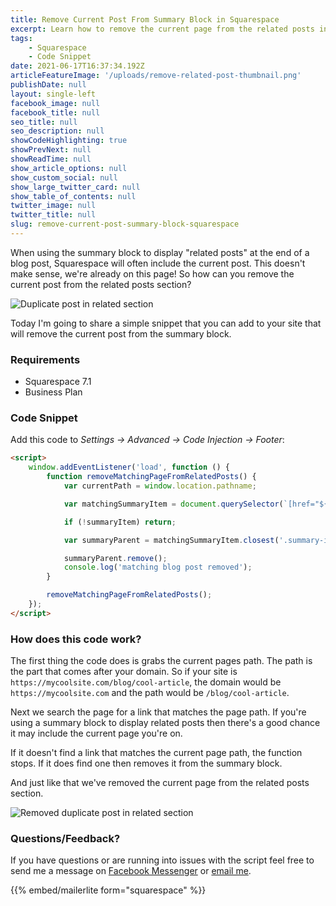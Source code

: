 ```yaml
---
title: Remove Current Post From Summary Block in Squarespace
excerpt: Learn how to remove the current page from the related posts in Squarespace
tags:
    - Squarespace
    - Code Snippet
date: 2021-06-17T16:37:34.192Z
articleFeatureImage: '/uploads/remove-related-post-thumbnail.png'
publishDate: null
layout: single-left
facebook_image: null
facebook_title: null
seo_title: null
seo_description: null
showCodeHighlighting: true
showPrevNext: null
showReadTime: null
show_article_options: null
show_custom_social: null
show_large_twitter_card: null
show_table_of_contents: null
twitter_image: null
twitter_title: null
slug: remove-current-post-summary-block-squarespace
---
```


When using the summary block to display "related posts" at the end of a blog post, Squarespace will often include the current post. This doesn't make sense, we're already on this page! So how can you remove the current post from the related posts section?

![Duplicate post in related section](/uploads/duplicate-post-in-related-section.png)

Today I'm going to share a simple snippet that you can add to your site that will remove the current post from the summary block.

### Requirements

-   Squarespace 7.1
-   Business Plan

### Code Snippet

Add this code to _Settings -> Advanced -> Code Injection -> Footer_:

```html
<script>
    window.addEventListener('load', function () {
        function removeMatchingPageFromRelatedPosts() {
            var currentPath = window.location.pathname;

            var matchingSummaryItem = document.querySelector(`[href="${currentPath}]"`);

            if (!summaryItem) return;

            var summaryParent = matchingSummaryItem.closest('.summary-item');

            summaryParent.remove();
            console.log('matching blog post removed');
        }

        removeMatchingPageFromRelatedPosts();
    });
</script>
```

### How does this code work?

The first thing the code does is grabs the current pages path. The path is the part that comes after your domain. So if your site is `https://mycoolsite.com/blog/cool-article`, the domain would be `https://mycoolsite.com` and the path would be `/blog/cool-article`.

Next we search the page for a link that matches the page path. If you're using a summary block to display related posts then there's a good chance it may include the current page you're on.

If it doesn't find a link that matches the current page path, the function stops. If it does find one then removes it from the summary block.

And just like that we've removed the current page from the related posts section.

![Removed duplicate post in related section](/uploads/removed-duplicated-post.png)

### Questions/Feedback?

If you have questions or are running into issues with the script feel free to send me a message on [Facebook Messenger](https://m.me/dejaegherryan) or [email me](mailto:ryan@ryandejaegher.com).

{{% embed/mailerlite form="squarespace" %}}
